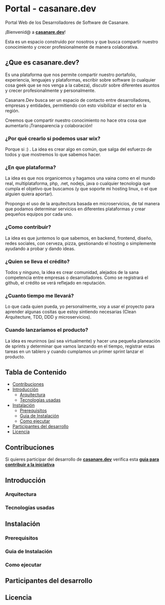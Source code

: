 # Portal - casanare.dev
Portal Web de los Desarrolladores de Software de Casanare.

¡Bienvenid@ a **[casanare.dev](https://casanare.dev)**!

Esta es un espacio construido por nosotros y que busca compartir nuestro conocimiento y crecer profesionalmente de manera colaborativa.

## ¿Que es casanare.dev?
Es una plataforma que nos permite compartir nuestro portafolio, experiencia, lenguajes y plataformas, escribir sobre software (o cualquier cosa geek que se nos venga a la cabeza), discutir sobre diferentes asuntos y crecer profesionalmente y personalmente.

Casanare.Dev busca ser un espacio de contacto entre desarrolladores, empresas y entidades, permitiendo con esto visibilizar el sector en la región.

Creemos que compartir nuestro conocimiento no hace otra cosa que aumentarlo ¡Transparencia y colaboración!

### ¿Por qué crearlo si podemos usar wix?
Porque si :) . La idea es crear algo en común, que salga del esfuerzo de todos y que mostremos lo que sabemos hacer.

### ¿En que plataforma?
La idea es que nos organicemos y hagamos una vaina como en el mundo real, multiplataforma, php, .net, nodejs, java o cualquier tecnologia que cumpla el objetivo que buscamos (y que soporte mi hosting  linux, o el que alguien quiera aportar).

Propongo el uso de la arquitectura basada en microservicios, de tal manera que podamos determinar servicios en diferentes plataformas y crear pequeños equipos por cada uno.

### ¿Como contribuir?
La idea es que juntemos lo que sabemos, en backend, frontend, diseño, redes sociales, con cerveza, pizza, gestionando el hosting o simplemente ayudando a probar y dando ideas.

### ¿Quien se lleva el crédito?
Todos y ninguno, la idea es crear comunidad, alejados de la sana competencia entre empresas o desarrolladores. Como se registrará el github, el crédito se verá reflejado en reputación.

### ¿Cuanto tiempo me llevará?
Lo que cada quien pueda, yo personalmente, voy a usar el proyecto para aprender algunas cositas que estoy sintiendo necesarias (Clean Arquitecture, TDD, DDD y microservicios).

### Cuando lanzariamos el producto?
La idea es reunirnos (asi sea virtualmente) y hacer una pequeña planeación de sprints y determinar que vamos lanzando en el tiempo, registrar estas tareas en un tablero y cuando cumplamos un primer sprint lanzar el producto.

## Tabla de Contenido

- [Contribuciones](#contribuir)
- [Introducción](#codigo)
  - [Arquitectura](#arquitectura)
  - [Tecnologías usadas](#tecnologia)
- [Instalación](#instalacion)
  - [Prerequisitos](#prerequisitos)
  - [Guia de Instalación](#guia)
  - [Como ejecutar](#ejecucion)
- [Participantes del desarrollo](#participantes)
- [Licencia](#licencia)

## Contribuciones
Si quieres participar del desarrollo de **[casanare.dev](https://casanare.dev)** verifica esta **[guia para contribuir a la iniciativa](CONTRIBUTING.md)**

## Introducción
### Arquitectura
### Tecnologías usadas

## Instalación
### Prerequisitos
### Guia de Instalación
### Como ejecutar

## Participantes del desarrollo
## Licencia
